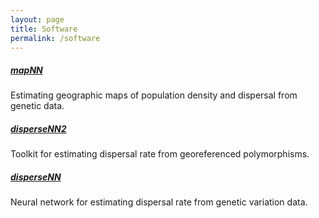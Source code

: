 ```yaml
---
layout: page
title: Software
permalink: /software
---
```


##### [mapNN](https://github.com/kr-colab/mapNN)
Estimating geographic maps of population density and dispersal from genetic data.

##### [disperseNN2](https://dispersenn2.readthedocs.io/en/latest/)
Toolkit for estimating dispersal rate from georeferenced polymorphisms.

##### [disperseNN](https://github.com/kr-colab/disperseNN)
Neural network for estimating dispersal rate from genetic variation data.
